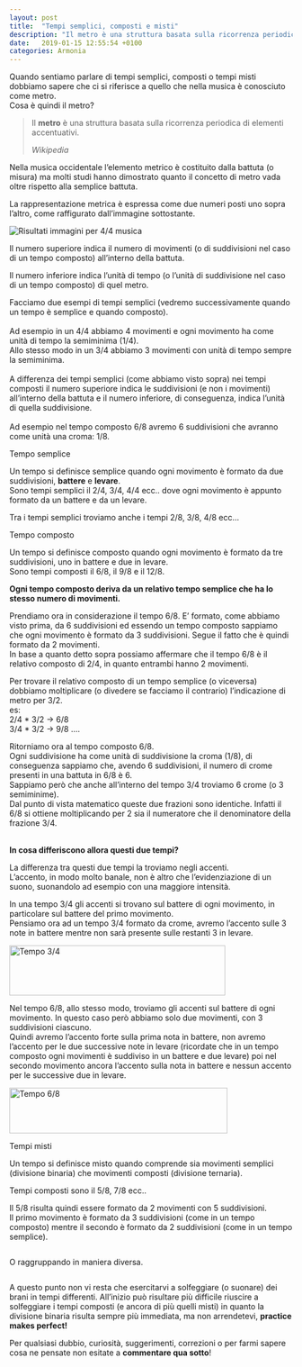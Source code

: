 ```yaml
---
layout: post
title:  "Tempi semplici, composti e misti"
description: "Il metro è una struttura basata sulla ricorrenza periodica di elementi accentuativi. Nella musica occidentale l'elemento metrico è costituito dalla battuta (o misura) ma molti studi hanno dimostrato quanto il concetto di metro vada oltre rispetto alla semplice battuta. Cerchiamo di capire come funziona"
date:   2019-01-15 12:55:54 +0100
categories: Armonia
---
```

<p>Quando sentiamo parlare di tempi semplici, composti o tempi misti dobbiamo sapere che ci si riferisce a quello che nella musica &egrave; conosciuto come metro.<br />
Cosa &egrave; quindi il metro?</p>

<blockquote>
<p>Il&nbsp;<strong>metro</strong>&nbsp;&egrave; una struttura basata sulla ricorrenza periodica di&nbsp;elementi accentuativi.</p>
<cite>Wikipedia</cite></blockquote>

<p>Nella musica occidentale l&rsquo;elemento metrico &egrave; costituito dalla battuta (o misura) ma molti studi hanno dimostrato quanto il concetto di metro vada oltre rispetto alla semplice battuta.</p>

<p>La rappresentazione metrica &egrave; espressa come due numeri posti uno sopra l&rsquo;altro, come raffigurato dall&rsquo;immagine sottostante.</p>

<p><img alt="Risultati immagini per 4/4 musica" src="http://corsopianoforte.com/wp-content/uploads/2013/03/tempo-4-4.jpg" /></p>

<p>Il numero superiore indica il numero di movimenti (o di suddivisioni nel caso di un tempo composto) all&rsquo;interno della battuta.</p>

<p>Il numero inferiore indica l&rsquo;unit&agrave; di tempo (o l&rsquo;unit&agrave; di suddivisione nel caso di un tempo composto) di quel metro.</p>

<p>Facciamo due esempi di tempi semplici (vedremo successivamente quando un tempo &egrave; semplice e quando composto).<br />
<br />
Ad esempio in un 4/4 abbiamo 4 movimenti e ogni movimento ha come unit&agrave; di tempo la semiminima (1/4).<br />
Allo stesso modo in un 3/4 abbiamo 3 movimenti con unit&agrave; di tempo sempre la semiminima.<br />
<br />
A differenza dei tempi semplici (come abbiamo visto sopra) nei tempi composti il numero superiore indica le suddivisioni (e non i movimenti) all&rsquo;interno della battuta e il numero inferiore, di conseguenza, indica l&rsquo;unit&agrave; di quella suddivisione.<br />
<br />
Ad esempio nel tempo composto 6/8 avremo 6 suddivisioni che avranno come unit&agrave; una croma: 1/8.</p>

<p>Tempo semplice</p>

<p>Un tempo si definisce semplice quando ogni movimento &egrave; formato da due suddivisioni, <strong>battere</strong> e <strong>levare</strong>.<br />
Sono tempi semplici il 2/4, 3/4, 4/4 ecc.. dove ogni movimento &egrave; appunto formato da un battere e da un levare.</p>

<p>Tra i tempi semplici troviamo anche i tempi 2/8, 3/8, 4/8 ecc&hellip;</p>

<p>Tempo composto</p>

<p>Un tempo si definisce composto quando ogni movimento &egrave; formato da tre suddivisioni, uno in battere e due in levare.<br />
Sono tempi composti il 6/8, il 9/8 e il 12/8.</p>

<p><strong>Ogni tempo composto deriva da un relativo tempo semplice che ha lo stesso numero di movimenti. </strong></p>

<p>Prendiamo ora in considerazione il tempo 6/8. E&rsquo; formato, come abbiamo visto prima, da 6 suddivisioni ed essendo un tempo composto sappiamo che ogni movimento &egrave; formato da 3 suddivisioni. Segue il fatto che &egrave; quindi formato da 2 movimenti.<br />
In base a quanto detto sopra possiamo affermare che il tempo 6/8 &egrave; il relativo composto di 2/4, in quanto entrambi hanno 2 movimenti.</p>

<p>Per trovare il relativo composto di un tempo semplice (o viceversa) dobbiamo moltiplicare (o divedere se facciamo il contrario) l&rsquo;indicazione di metro per 3/2.<br />
es:<br />
2/4 * 3/2 -&gt; 6/8<br />
3/4 * 3/2 -&gt; 9/8 &hellip;.</p>

<p>Ritorniamo ora al tempo composto 6/8.<br />
Ogni suddivisione ha come unit&agrave; di suddivisione la croma (1/8), di conseguenza sappiamo che, avendo 6 suddivisioni, il numero di crome presenti in una battuta in 6/8 &egrave; 6.<br />
Sappiamo per&ograve; che anche all&rsquo;interno del tempo 3/4 troviamo 6 crome (o 3 semiminime).<br />
Dal punto di vista matematico queste due frazioni sono identiche. Infatti il 6/8 si ottiene moltiplicando per 2 sia il numeratore che il denominatore della frazione 3/4.</p>

<p><br />
<strong>In cosa differiscono allora questi due tempi?</strong></p>

<p>La differenza tra questi due tempi la troviamo negli accenti.<br />
L&rsquo;accento, in modo molto banale, non &egrave; altro che l&rsquo;evidenziazione di un suono, suonandolo ad esempio con una maggiore intensit&agrave;.</p>

<p>In una tempo 3/4 gli accenti si trovano sul battere di ogni movimento, in particolare sul battere del primo movimento.<br />
Pensiamo ora ad un tempo 3/4 formato da crome, avremo l&rsquo;accento sulle 3 note in battere mentre non sar&agrave; presente sulle restanti 3 in levare.</p>

<p><img alt="Tempo 3/4" src="/files/tempo34-1.png" style="height:89px; width:384px" /></p>

<p>Nel tempo 6/8, allo stesso modo, troviamo gli accenti sul battere di ogni movimento. In questo caso per&ograve; abbiamo solo due movimenti, con 3 suddivisioni ciascuno.<br />
Quindi avremo l&rsquo;accento forte sulla prima nota in battere, non avremo l&rsquo;accento per le due successive note in levare (ricordate che in un tempo composto ogni movimenti &egrave; suddiviso in un battere e due levare) poi nel secondo movimento ancora l&rsquo;accento sulla nota in battere e nessun accento per le successive due in levare.</p>

<p><img alt="Tempo 6/8" src="/files/tempo68.png" style="height:81px; width:388px" /></p>

<p>Tempi misti</p>

<p>Un tempo si definisce misto quando comprende sia movimenti semplici (divisione binaria) che movimenti composti (divisione ternaria).</p>

<p>Tempi composti sono il 5/8, 7/8 ecc..</p>

<p>Il 5/8 risulta quindi essere formato da 2 movimenti con 5 suddivisioni.<br />
Il primo movimento &egrave; formato da 3 suddivisioni (come in un tempo composto) mentre il secondo &egrave; formato da 2 suddivisioni (come in un tempo semplice).</p>

<p><img alt="" src="http://musicstudent101.com/images/5-8meter-1-crop-u6968.png?crc=3863114175" /></p>

<p>O raggruppando in maniera diversa.</p>

<p><img alt="" src="http://musicstudent101.com/images/5-8meter-a-1.jpg?crc=340928409" /></p>

<p>A questo punto non vi resta che esercitarvi a solfeggiare (o suonare) dei brani in tempi differenti. All&rsquo;inizio pu&ograve; risultare pi&ugrave; difficile riuscire a solfeggiare i tempi composti (e ancora di pi&ugrave; quelli misti) in quanto la divisione binaria risulta sempre pi&ugrave; immediata, ma non arrendetevi, <strong>practice makes perfect!</strong></p>

<p>Per qualsiasi dubbio, curiosit&agrave;, suggerimenti, correzioni o per farmi sapere cosa ne pensate non esitate a&nbsp;<strong>commentare qua sotto</strong>!</p>

<p>&nbsp;</p>
